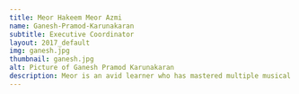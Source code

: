 ```yaml
---
title: Meor Hakeem Meor Azmi
name: Ganesh-Pramod-Karunakaran
subtitle: Executive Coordinator
layout: 2017_default
img: ganesh.jpg
thumbnail: ganesh.jpg
alt: Picture of Ganesh Pramod Karunakaran
description: Meor is an avid learner who has mastered multiple musical instruments, various cuisines, and many glorious pursuits of diverse ingenuity. He recently graduated from University of Alberta, Canada in BSc Petroleum Engineering. As a science and technology advocate, he joined MSTC to meet like-minded Malaysian students outside of Canada. He hopes that MSTC is able to create a sustainable, long-lasting impact on participants' knowledge of technology. With his experience as President of University of Alberta Malaysian Students' Association and National Finalist of 2018 SciNapse Undergraduate Science Case Competition, he has the necessary skills and knowledge to lead MSTC 2018 to reach new heights and breakthrough!
---
```

